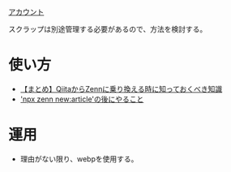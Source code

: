 [アカウント](https://zenn.dev/nomuraya)

スクラップは別途管理する必要があるので、方法を検討する。

# 使い方
- [【まとめ】QiitaからZennに乗り換える時に知っておくべき知識](https://zenn.dev/nomuraya/articles/zenn-startup)
- ['npx zenn new:article'の後にやること](https://zenn.dev/nomuraya/articles/try-my-awesome-article)

# 運用
- 理由がない限り、webpを使用する。
